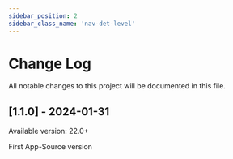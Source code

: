 ```yaml
---
sidebar_position: 2
sidebar_class_name: 'nav-det-level'
---
```


# Change Log
All notable changes to this project will be documented in this file.

## [1.1.0] - 2024-01-31
  
Available version: 22.0+

First App-Source version

